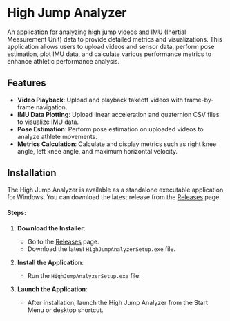 # High Jump Analyzer

An application for analyzing high jump videos and IMU (Inertial Measurement Unit) data to provide detailed metrics and visualizations. This application allows users to upload videos and sensor data, perform pose estimation, plot IMU data, and calculate various performance metrics to enhance athletic performance analysis.

## Features
- **Video Playback**: Upload and playback takeoff videos with frame-by-frame navigation.
- **IMU Data Plotting**: Upload linear acceleration and quaternion CSV files to visualize IMU data.
- **Pose Estimation**: Perform pose estimation on uploaded videos to analyze athlete movements.
- **Metrics Calculation**: Calculate and display metrics such as right knee angle, left knee angle, and maximum horizontal velocity.

## Installation
The High Jump Analyzer is available as a standalone executable application for Windows. You can download the latest release from the [Releases](https://github.com/yourusername/high-jump-analyzer/releases) page.

#### Steps:

1. **Download the Installer**:
   - Go to the [Releases](https://github.com/yourusername/high-jump-analyzer/releases) page.
   - Download the latest `HighJumpAnalyzerSetup.exe` file.

2. **Install the Application**:
   - Run the `HighJumpAnalyzerSetup.exe` file.

3. **Launch the Application**:
   - After installation, launch the High Jump Analyzer from the Start Menu or desktop shortcut.

